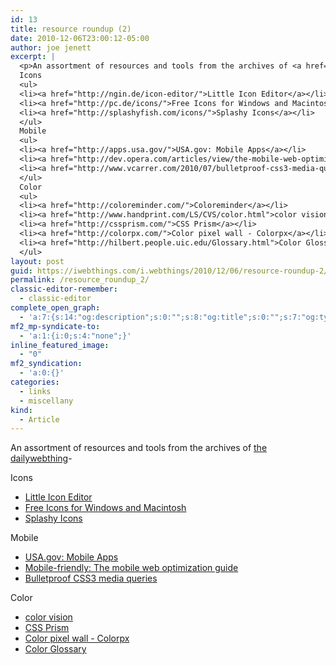 ```yaml
---
id: 13
title: resource roundup (2)
date: 2010-12-06T23:00:12-05:00
author: joe jenett
excerpt: |
  <p>An assortment of resources and tools from the archives of <a href="http://dailywebthing.com/linkport/">the dailywebthing</a>...</p>
  Icons
  <ul>
  <li><a href="http://ngin.de/icon-editor/">Little Icon Editor</a></li>
  <li><a href="http://pc.de/icons/">Free Icons for Windows and Macintosh</a></li>
  <li><a href="http://splashyfish.com/icons/">Splashy Icons</a></li>
  </ul>
  Mobile
  <ul>
  <li><a href="http://apps.usa.gov/">USA.gov: Mobile Apps</a></li>
  <li><a href="http://dev.opera.com/articles/view/the-mobile-web-optimization-guide/">Mobile-friendly: The mobile web optimization guide</a></li>
  <li><a href="http://www.vcarrer.com/2010/07/bulletproof-css3-media-queries.html">Bulletproof CSS3 media queries</a></li>
  </ul>
  Color
  <ul>
  <li><a href="http://coloreminder.com/">Coloreminder</a></li>
  <li><a href="http://www.handprint.com/LS/CVS/color.html">color vision</a></li>
  <li><a href="http://cssprism.com/">CSS Prism</a></li>
  <li><a href="http://colorpx.com/">Color pixel wall - Colorpx</a></li>
  <li><a href="http://hilbert.people.uic.edu/Glossary.html">Color Glossary</a></li>
  </ul>
layout: post
guid: https://iwebthings.com/i.webthings/2010/12/06/resource-roundup-2/
permalink: /resource_roundup_2/
classic-editor-remember:
  - classic-editor
complete_open_graph:
  - 'a:7:{s:14:"og:description";s:0:"";s:8:"og:title";s:0:"";s:7:"og:type";s:0:"";s:12:"twitter:card";s:7:"summary";s:15:"twitter:creator";s:0:"";s:19:"twitter:description";s:0:"";s:8:"og:image";s:0:"";}'
mf2_mp-syndicate-to:
  - 'a:1:{i:0;s:4:"none";}'
inline_featured_image:
  - "0"
mf2_syndication:
  - 'a:0:{}'
categories:
  - links
  - miscellany
kind:
  - Article
---
```

An assortment of resources and tools from the archives of [the dailywebthing](http://dailywebthing.com/linkport/)-

Icons

  * [Little Icon Editor](http://ngin.de/icon-editor/)
  * [Free Icons for Windows and Macintosh](http://pc.de/icons/)
  * [Splashy Icons](http://splashyfish.com/icons/)

Mobile

  * [USA.gov: Mobile Apps](http://apps.usa.gov/)
  * [Mobile-friendly: The mobile web optimization guide](http://dev.opera.com/articles/view/the-mobile-web-optimization-guide/)
  * [Bulletproof CSS3 media queries](http://www.vcarrer.com/2010/07/bulletproof-css3-media-queries.html)

Color

  * [color vision](http://www.handprint.com/LS/CVS/color.html)
  * [CSS Prism](http://cssprism.com/)
  * [Color pixel wall - Colorpx](http://colorpx.com/)
  * [Color Glossary](http://hilbert.people.uic.edu/Glossary.html)